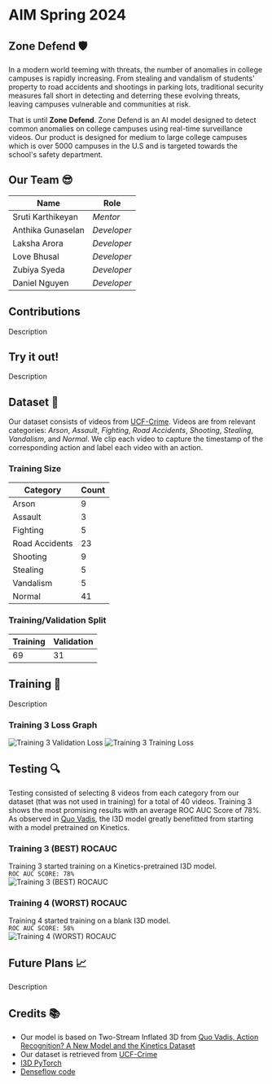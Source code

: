 # AIM Spring 2024

## Zone Defend :shield:

In a modern world teeming with threats, the number of anomalies in college campuses is rapidly increasing. From stealing and vandalism of students' property to road accidents and shootings in parking lots, traditional security measures fall short in detecting and deterring these evolving threats, leaving campuses vulnerable and communities at risk. 

That is until **Zone Defend**. Zone Defend is an AI model designed to detect common anomalies on college campuses using real-time surveillance videos. Our product is designed for medium to large college campuses which is over 5000 campuses in the U.S and is targeted towards the school's safety department.

## Our Team :sunglasses:

| Name                  | Role        |
| -------------------   | ----------- |
| Sruti Karthikeyan     | _Mentor_    |
| Anthika Gunaselan     | _Developer_ |
| Laksha Arora          | _Developer_ |
| Love Bhusal           | _Developer_ |
| Zubiya Syeda          | _Developer_ |
| Daniel Nguyen         | _Developer_ |

## Contributions

Description

## Try it out!

Description

## Dataset :floppy_disk:

Our dataset consists of videos from [UCF-Crime](https://www.crcv.ucf.edu/projects/real-world/). Videos are from relevant categories: _Arson_, _Assault_, _Fighting_, _Road Accidents_, _Shooting_, _Stealing_, _Vandalism_, and _Normal_. We clip each video to capture the timestamp of the corresponding action and label each video with an action.

### Training Size

| Category | Count |
| ------------------- | ----------- |
| Arson | 9 |
| Assault | 3 |
| Fighting | 5 |
| Road Accidents | 23 |
| Shooting | 9 |
| Stealing | 5 |
| Vandalism | 5 |
| Normal | 41 |

### Training/Validation Split

| Training | Validation |
| ------------------- | ----------- |
| 69 | 31 |

## Training :robot:

Description

### Training 3 Loss Graph
![Training 3 Validation Loss](https://github.com/srutiswathi/AIM-Anomaly-Detection/blob/main/newmodels_info/Training1/validationlossflow.png?raw=true)
![Training 3 Training Loss](https://github.com/srutiswathi/AIM-Anomaly-Detection/blob/main/newmodels_info/Training1/traininglossflow.png?raw=true)

## Testing :mag:
Testing consisted of selecting 8 videos from each category from our dataset (that was not used in training) for a total of 40 videos. Training 3 shows the most promising results with an average ROC AUC Score of 78%. As observed in [Quo Vadis](https://arxiv.org/abs/1705.07750), the I3D model greatly benefitted from starting with a model pretrained on Kinetics. 
### Training 3 (BEST) ROCAUC
Training 3 started training on a Kinetics-pretrained I3D model.\
```ROC AUC SCORE: 78%```\
![Training 3 (BEST) ROCAUC](https://github.com/srutiswathi/AIM-Anomaly-Detection/blob/main/newmodels_info/Training3/rocauc3.png?raw=true)
### Training 4 (WORST) ROCAUC
Training 4 started training on a blank I3D model.\
```ROC AUC SCORE: 58%```\
![Training 4 (WORST) ROCAUC](https://github.com/srutiswathi/AIM-Anomaly-Detection/blob/main/newmodels_info/Training4/rocauc4.png?raw=true)

## Future Plans :chart_with_upwards_trend:

Description

## Credits :books:

- Our model is based on Two-Stream Inflated 3D from [Quo Vadis, Action Recognition? A New Model and the Kinetics Dataset](https://github.com/google-deepmind/kinetics-i3d)
- Our dataset is retrieved from [UCF-Crime](https://www.crcv.ucf.edu/projects/real-world/)
- [I3D PyTorch](https://github.com/piergiaj/pytorch-i3d/tree/master)
- [Denseflow code](https://github.com/qijiezhao/py-denseflow/tree/master)
